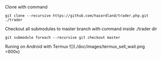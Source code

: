 Clone with command
```
git clone --recursive https://github.com/hazardland/trader.php.git ./trader
```
Checkout all submodules to master branch with command inside ./trader dir
```
git submodule foreach --recursive git checkout master
```
Runing on Android with Termux
![](./doc/images/termux_sell_wait.png =800x)
